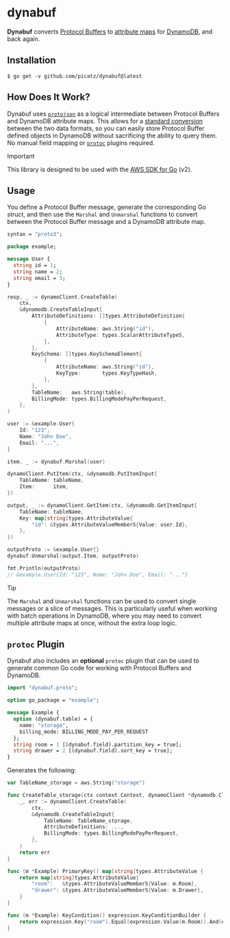 # dynabuf
 
**Dynabuf** converts [Protocol Buffers] to [attribute maps] for [DynamoDB], 
and back again.
 
[Protocol Buffers]: https://developers.google.com/protocol-buffers
[DynamoDB]: https://aws.amazon.com/dynamodb/
[attribute maps]: https://docs.aws.amazon.com/amazondynamodb/latest/APIReference/API_AttributeValue.html

## Installation

```console
$ go get -v github.com/picatz/dynabuf@latest
```

## How Does It Work?

Dynabuf uses [`protojson`] as a logical intermediate between Protocol Buffers 
and DynamoDB attribute maps. This allows for a [standard conversion] between 
the two data formats, so you can easily store Protocol Buffer defined objects
in DynamoDB without sacrificing the ability to query them. No manual
field mapping or [`protoc`] plugins required.

> [!IMPORTANT]
>
> This library is designed to be used with the [AWS SDK for Go] (v2).

[`protojson`]: https://pkg.go.dev/google.golang.org/protobuf/encoding/protojson
[`protoc`]: https://protobuf.dev/reference/other/#plugins
[standard conversion]: https://protobuf.dev/programming-guides/proto3/#json
[AWS SDK for Go]: https://aws.amazon.com/sdk-for-go/

## Usage

You define a Protocol Buffer message, generate the corresponding Go struct,
and then use the `Marshal` and `Unmarshal` functions to convert between 
the Protocol Buffer message and a DynamoDB attribute map.

[generate]: https://buf.build/docs/reference/cli/buf/generate

```protobuf
syntax = "proto3";

package example;

message User {
  string id = 1;
  string name = 2;
  string email = 3;
}
```

```go
resp, _ := dynamoClient.CreateTable(
	ctx,
	&dynamodb.CreateTableInput{
		AttributeDefinitions: []types.AttributeDefinition{
			{
				AttributeName: aws.String("id"),
				AttributeType: types.ScalarAttributeTypeS,
			},
		},
		KeySchema: []types.KeySchemaElement{
			{
				AttributeName: aws.String("id"),
				KeyType:       types.KeyTypeHash,
			},
		},
		TableName:   aws.String(table),
		BillingMode: types.BillingModePayPerRequest,
	},
)

user := &example.User{
    Id: "123",
    Name: "John Doe",
    Email: "...",
}

item, _ := dynabuf.Marshal(user)

dynamoClient.PutItem(ctx, &dynamodb.PutItemInput{
	TableName: tableName,
	Item:      item,
})

output, _ := dynamoClient.GetItem(ctx, &dynamodb.GetItemInput{
	TableName: tableName,
	Key: map[string]types.AttributeValue{
		"id": &types.AttributeValueMemberS{Value: user.Id},
	},
})

outputProto := &example.User{}
dynabuf.Unmarshal(output.Item, outputProto)

fmt.Println(outputProto)
// &example.User{Id: "123", Name: "John Doe", Email: "..."}
```

> [!TIP]
>
> The `Marshal` and `Unmarshal` functions can be used to convert single
> messages or a slice of messages. This is particularly useful when working
> with batch operations in DynamoDB, where you may need to convert multiple
> attribute maps at once, without the extra loop logic.

## `protoc` Plugin

Dynabuf also includes an **optional** `protoc` plugin that can be used to 
generate common Go code for working with Protocol Buffers and DynamoDB.

```proto
import "dynabuf.proto";

option go_package = "example";

message Example {
  option (dynabuf.table) = {
    name: "storage",
    billing_mode: BILLING_MODE_PAY_PER_REQUEST
  };
  string room = 1 [(dynabuf.field).partition_key = true];
  string drawer = 2 [(dynabuf.field).sort_key = true];
}
```

Generates the following:

```go
var TableName_storage = aws.String("storage")

func CreateTable_storage(ctx context.Context, dynamoClient *dynamodb.Client) error {
	_, err := dynamoClient.CreateTable(
		ctx,
		&dynamodb.CreateTableInput{
			TableName: TableName_storage,
			AttributeDefinitions: ...,
			BillingMode: types.BillingModePayPerRequest,
		},
	)
	return err
}

func (m *Example) PrimaryKey() map[string]types.AttributeValue {
	return map[string]types.AttributeValue{
		"room":   &types.AttributeValueMemberS{Value: m.Room},
		"drawer": &types.AttributeValueMemberS{Value: m.Drawer},
	}
}

func (m *Example) KeyCondition() expression.KeyConditionBuilder {
	return expression.Key("room").Equal(expression.Value(m.Room)).And(expression.Key("drawer").Equal(expression.Value(m.Drawer)))
}
```